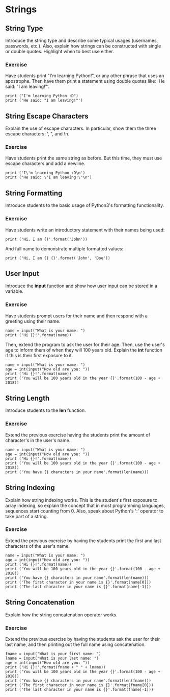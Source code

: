 # Strings
## String Type
Introduce the string type and describe some typical usages
(usernames, passwords, etc.). Also, explain how strings can
be constructed with single or double quotes. Highlight when
to best use either. 

### Exercise
Have students print "I'm learning Python!", or any other phrase that uses an apostrophe. 
Then have them print a statement using double quotes like: 'He said: "I am leaving!"'.

```python3
print ("I'm learning Python :D")
print ('He said: "I am leaving!"')

```

## String Escape Characters
Explain the use of escape characters.
In particular, show them the three escape characters: \', \", and \n.

### Exercise
Have students print the same string as before.
But this time, they must use escape characters and add a newline.

```python3
print ('I\'m learning Python :D\n')
print ("He said: \"I am leaving!\"\n")
```

## String Formatting
Introduce students to the basic usage of Python3's formatting functionality.

### Exercise
Have students write an introductory statement with their names being used:

```python3
print ('Hi, I am {}'.format('John'))
```

And full name to demonstrate multiple formatted values:

```python3
print ('Hi, I am {} {}'.format('John', 'Doe'))
```

## User Input
Introduce the **input** function and show how user input can be stored in
a variable.

### Exercise
Have students prompt users for their name and then respond with a greeting 
using their name.

```python3
name = input("What is your name: ")
print ('Hi {}!'.format(name))
```

Then, extend the program to ask the user for their age. Then, use the user's age
to inform them of when they will 100 years old. Explain the **int** function
if this is their first exposure to it.

```python3
name = input("What is your name: ")
age = int(input("How old are you: "))
print ('Hi {}!'.format(name))
print ('You will be 100 years old in the year {}'.format(100 - age + 2018))
```


## String Length
Introduce students to the **len** function.

### Exercise
Extend the previous exercise having the students
print the amount of character's in the user's name.

```python3
name = input("What is your name: ")
age = int(input("How old are you: "))
print ('Hi {}!'.format(name))
print ('You will be 100 years old in the year {}'.format(100 - age + 2018))
print ('You have {} characters in your name'.format(len(name)))
``` 


## String Indexing
Explain how string indexing works. This is the student's first
exposure to array indexing, so explain the concept that in
most programming languages, sequences start counting from 0.
Also, speak about Python's ':' operator to take part of a string.

### Exercise
Extend the previous exercise by having the students
print the first and last characters of the user's name.

```python3
name = input("What is your name: ")
age = int(input("How old are you: "))
print ('Hi {}!'.format(name))
print ('You will be 100 years old in the year {}'.format(100 - age + 2018))
print ('You have {} characters in your name'.format(len(name)))
print ('The first character in your name is {}'.format(name[0]))
print ('The last character in your name is {}'.format(name[-1]))
```

## String Concatenation
Explain how the string concatenation operator works.

### Exercise
Extend the previous exercise by having the students
ask the user for their last name, and then printing out
the full name using concatenation.

```python3
fname = input("What is your first name: ")
lname = input("What is your last name: ")
age = int(input("How old are you: "))
print ('Hi {}!'.format(fname + " " + lname))
print ('You will be 100 years old in the year {}'.format(100 - age + 2018))
print ('You have {} characters in your name'.format(len(fname)))
print ('The first character in your name is {}'.format(fname[0]))
print ('The last character in your name is {}'.format(fname[-1]))
```
